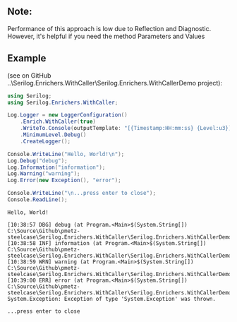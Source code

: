 ﻿<article>

## Note:

Performance of this approach is low due to Reflection and Diagnostic.
However, it's helpful if you need the method Parameters and Values

## Example 
(see on GitHub ..\Serilog.Enrichers.WithCaller\Serilog.Enrichers.WithCallerDemo project):


```C#
using Serilog;
using Serilog.Enrichers.WithCaller;

Log.Logger = new LoggerConfiguration()
    .Enrich.WithCaller(true)
    .WriteTo.Console(outputTemplate: "[{Timestamp:HH:mm:ss} {Level:u3}] {Message} (at {Caller}){NewLine}{Exception}")
    .MinimumLevel.Debug()
    .CreateLogger();

Console.WriteLine("Hello, World!\n");
Log.Debug("debug");
Log.Information("information");
Log.Warning("warning");
Log.Error(new Exception(), "error");

Console.WriteLine("\n...press enter to close");
Console.ReadLine();
```
```
Hello, World!

[10:38:57 DBG] debug (at Program.<Main>$(System.String[]) C:\Source\Github\pmetz-steelcase\Serilog.Enrichers.WithCaller\Serilog.Enrichers.WithCallerDemo\Program.cs:13)
[10:38:58 INF] information (at Program.<Main>$(System.String[]) C:\Source\Github\pmetz-steelcase\Serilog.Enrichers.WithCaller\Serilog.Enrichers.WithCallerDemo\Program.cs:14)
[10:38:59 WRN] warning (at Program.<Main>$(System.String[]) C:\Source\Github\pmetz-steelcase\Serilog.Enrichers.WithCaller\Serilog.Enrichers.WithCallerDemo\Program.cs:15)
[10:39:00 ERR] error (at Program.<Main>$(System.String[]) C:\Source\Github\pmetz-steelcase\Serilog.Enrichers.WithCaller\Serilog.Enrichers.WithCallerDemo\Program.cs:16)
System.Exception: Exception of type 'System.Exception' was thrown.

...press enter to close

```
</article>
